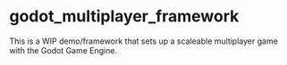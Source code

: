 # godot_multiplayer_framework
This is a WIP demo/framework that sets up a scaleable multiplayer game with the Godot Game Engine. 
